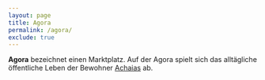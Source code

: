 ```yaml
---
layout: page
title: Agora
permalink: /agora/
exclude: true
---
```


**Agora** bezeichnet einen Marktplatz. Auf der Agora spielt sich das alltägliche öffentliche Leben der Bewohner [Achaias](/achaia/) ab.
